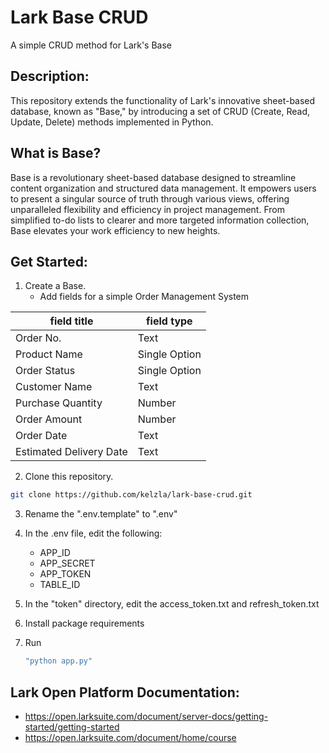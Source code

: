 # Lark Base CRUD
A simple CRUD method for Lark's Base

## Description:
This repository extends the functionality of Lark's innovative sheet-based database, known as "Base," by introducing a set of CRUD (Create, Read, Update, Delete) methods implemented in Python.

## What is Base?
Base is a revolutionary sheet-based database designed to streamline content organization and structured data management. It empowers users to present a singular source of truth through various views, offering unparalleled flexibility and efficiency in project management. From simplified to-do lists to clearer and more targeted information collection, Base elevates your work efficiency to new heights.

## Get Started:
1. Create a Base.
   - Add fields for a simple Order Management System
  
| field title | field type
| --- | --- |
Order No. | Text
Product Name | Single Option
Order Status | Single Option
Customer Name | Text
Purchase Quantity | Number
Order Amount | Number
Order Date | Text
Estimated Delivery Date | Text


2. Clone this repository.
```sh
git clone https://github.com/kelzla/lark-base-crud.git
```

3. Rename the ".env.template" to ".env"

4. In the .env file, edit the following:
    - APP_ID
    - APP_SECRET
    - APP_TOKEN
    - TABLE_ID

5. In the "token" directory, edit the access_token.txt and refresh_token.txt

6. Install package requirements

7. Run
   ```sh
   "python app.py"
   ```

## Lark Open Platform Documentation:
- https://open.larksuite.com/document/server-docs/getting-started/getting-started
- https://open.larksuite.com/document/home/course

